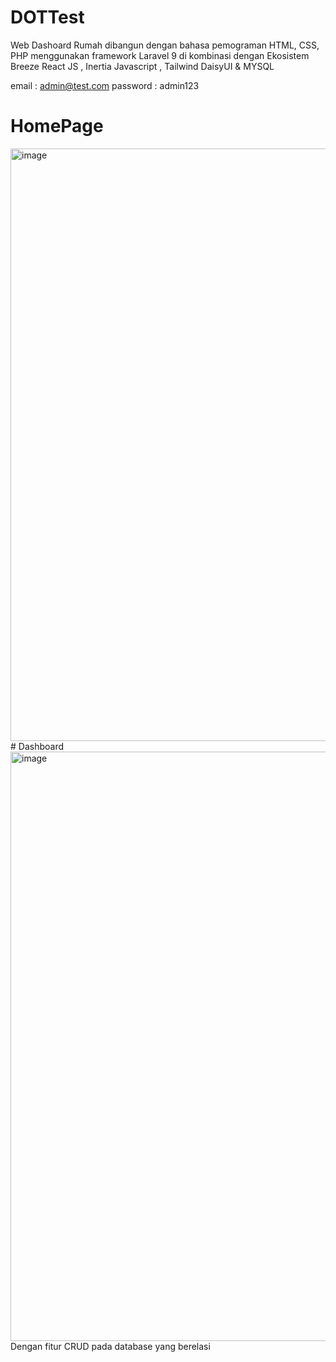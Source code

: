 # DOTTest
Web Dashoard Rumah dibangun dengan bahasa pemograman HTML, CSS, PHP menggunakan framework Laravel 9 di kombinasi dengan Ekosistem Breeze React JS , Inertia Javascript , Tailwind DaisyUI &amp; MYSQL

email : admin@test.com
password : admin123

# HomePage
<img width="948" alt="image" src="https://user-images.githubusercontent.com/60659161/184159671-efd33cc6-96e7-4c4d-84e5-c7a255bb053e.png">
# Dashboard 
<img width="943" alt="image" src="https://user-images.githubusercontent.com/60659161/184160065-05e47dc1-dd2e-47a9-b97e-74cdfe69c1b9.png">
Dengan fitur CRUD pada database yang berelasi 
